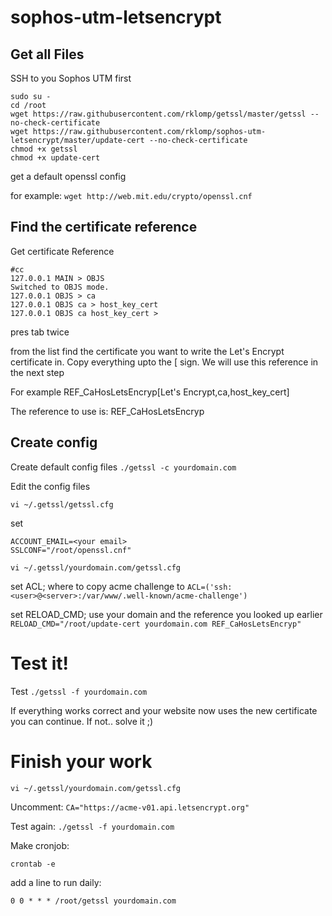 # sophos-utm-letsencrypt

## Get all Files

SSH to you Sophos UTM first

```
sudo su -
cd /root
wget https://raw.githubusercontent.com/rklomp/getssl/master/getssl --no-check-certificate
wget https://raw.githubusercontent.com/rklomp/sophos-utm-letsencrypt/master/update-cert --no-check-certificate
chmod +x getssl
chmod +x update-cert
```

get a default openssl config

for example:
`wget http://web.mit.edu/crypto/openssl.cnf`

## Find the certificate reference

Get certificate Reference

```
#cc
127.0.0.1 MAIN > OBJS
Switched to OBJS mode.
127.0.0.1 OBJS > ca
127.0.0.1 OBJS ca > host_key_cert
127.0.0.1 OBJS ca host_key_cert >
```

pres tab twice

from the list find the certificate you want to write the Let's Encrypt certificate in.
Copy everything upto the [ sign. We will use this reference in the next step

For example
REF_CaHosLetsEncryp[Let's Encrypt,ca,host_key_cert] 

The reference to use is: REF_CaHosLetsEncryp

## Create config

Create default config files
`./getssl -c yourdomain.com`

Edit the config files

`vi ~/.getssl/getssl.cfg`

set
```
ACCOUNT_EMAIL=<your email>
SSLCONF="/root/openssl.cnf"
```

`vi ~/.getssl/yourdomain.com/getssl.cfg`

set ACL; where to copy acme challenge to
`ACL=('ssh:<user>@<server>:/var/www/.well-known/acme-challenge')`

set RELOAD_CMD; use your domain and the reference you looked up earlier
`RELOAD_CMD="/root/update-cert yourdomain.com REF_CaHosLetsEncryp"`

# Test it!
Test 
`./getssl -f yourdomain.com`

If everything works correct and your website now uses the new certificate you can continue. If not.. solve it ;)

# Finish your work

`vi ~/.getssl/yourdomain.com/getssl.cfg`

Uncomment:
`CA="https://acme-v01.api.letsencrypt.org"`

Test again:
`./getssl -f yourdomain.com`

Make cronjob:

`crontab -e`

add a line to run daily:

`0 0 * * * /root/getssl yourdomain.com`

